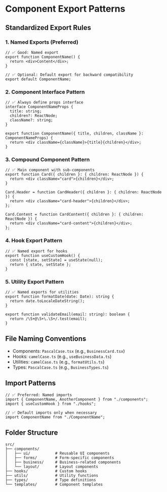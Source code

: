 # Component Export Patterns

## Standardized Export Rules

### 1. Named Exports (Preferred)
```tsx
// ✅ Good: Named export
export function ComponentName() {
  return <div>Content</div>;
}

// ✅ Optional: Default export for backward compatibility
export default ComponentName;
```

### 2. Component Interface Pattern
```tsx
// ✅ Always define props interface
interface ComponentNameProps {
  title: string;
  children?: ReactNode;
  className?: string;
}

export function ComponentName({ title, children, className }: ComponentNameProps) {
  return <div className={className}>{title}{children}</div>;
}
```

### 3. Compound Component Pattern
```tsx
// ✅ Main component with sub-components
export function Card({ children }: { children: ReactNode }) {
  return <div className="card">{children}</div>;
}

Card.Header = function CardHeader({ children }: { children: ReactNode }) {
  return <div className="card-header">{children}</div>;
};

Card.Content = function CardContent({ children }: { children: ReactNode }) {
  return <div className="card-content">{children}</div>;
};
```

### 4. Hook Export Pattern
```tsx
// ✅ Named export for hooks
export function useCustomHook() {
  const [state, setState] = useState(null);
  return { state, setState };
}
```

### 5. Utility Export Pattern
```tsx
// ✅ Named exports for utilities
export function formatDate(date: Date): string {
  return date.toLocaleDateString();
}

export function validateEmail(email: string): boolean {
  return /\S+@\S+\.\S+/.test(email);
}
```

## File Naming Conventions

- Components: `PascalCase.tsx` (e.g., `BusinessCard.tsx`)
- Hooks: `camelCase.ts` (e.g., `useBusinessData.ts`)
- Utilities: `camelCase.ts` (e.g., `formatUtils.ts`)
- Types: `PascalCase.ts` (e.g., `BusinessTypes.ts`)

## Import Patterns

```tsx
// ✅ Preferred: Named imports
import { ComponentName, AnotherComponent } from "./components";
import { useCustomHook } from "./hooks";

// ✅ Default imports only when necessary
import ComponentName from "./ComponentName";
```

## Folder Structure

```
src/
├── components/
│   ├── ui/           # Reusable UI components
│   ├── forms/        # Form-specific components
│   ├── business/     # Business-related components
│   └── layout/       # Layout components
├── hooks/            # Custom hooks
├── utils/            # Utility functions
├── types/            # Type definitions
└── templates/        # Component templates
```